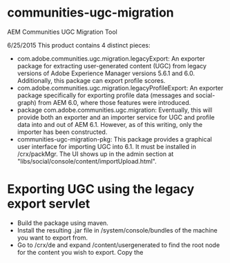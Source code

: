 # communities-ugc-migration
AEM Communities UGC Migration Tool

6/25/2015
This product contains 4 distinct pieces:
- com.adobe.communities.ugc.migration.legacyExport: An exporter package for extracting user-generated content (UGC) from legacy versions of Adobe Experience Manager versions 5.6.1 and 6.0. Additionally, this package can export profile scores.
- com.adobe.communities.ugc.migration.legacyProfileExport: An exporter package specifically for exporting profile data (messages and social-graph) from AEM 6.0, where those features were introduced.
- package com.adobe.communities.ugc.migration: Eventually, this will provide both an exporter and an importer service for UGC and profile data into and out of AEM 6.1. However, as of this writing, only the importer has been constructed.
- communities-ugc-migration-pkg: This package provides a graphical user interface for importing UGC into 6.1. It must be installed in /crx/packMgr. The UI shows up in the admin section at "libs/social/console/content/importUpload.html".

# Exporting UGC using the legacy export servlet
- Build the package using maven. 
- Install the resulting .jar file in /system/console/bundles of the machine you want to export from.
- Go to /crx/de and expand /content/usergenerated to find the root node for the content you wish to export. Copy the 
